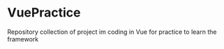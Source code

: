 # VuePractice
Repository collection of project im coding in Vue for practice to learn the framework
